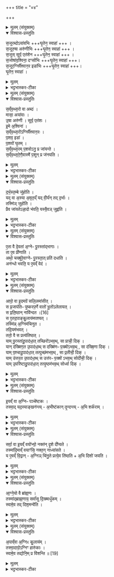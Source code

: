 +++
title = "०४"

+++


<details><summary>मूलम् (संयुक्तम्)</summary>

स॒जूरब्दोऽया॑वभिस्स॒जूरु॒षा अरु॑णीभिस्स॒जूस्सूर्य॒ एत॑शेन स॒जोषा॑व॒श्विना॒ दꣳसो॑भिस्स॒जूर॒ग्निर्वै॑श्वान॒र इडा॑भिर्घृ॒तेन॒ स्वाहा॑
</details>

<details open><summary>विश्वास-प्रस्तुतिः</summary>

स॒जूरब्दोऽया॑वभिः   +++घृ॒तेन॒ स्वाहा॑ +++ ।  
स॒जूरु॒षा अरु॑णीभिः  +++घृ॒तेन॒ स्वाहा॑ +++ ।  
स॒जूस् सूर्य॒ एत॑शेन  +++घृ॒तेन॒ स्वाहा॑ +++ ।  
स॒जोषा॑व॒श्विना॒ दꣳसो॑भिः  +++घृ॒तेन॒ स्वाहा॑ +++।  
स॒जूर॒ग्निर्वै॑श्वान॒र इडा॑भिः  +++घृ॒तेन॒ स्वाहा॑ +++।  
घृ॒तेन॒ स्वाहा॑ ।  
</details>

<details><summary>मूलम्</summary>

स॒जूरब्दोऽया॑वभिः   +++घृ॒तेन॒ स्वाहा॑ +++ ।  
स॒जूरु॒षा अरु॑णीभिः  +++घृ॒तेन॒ स्वाहा॑ +++ ।  
स॒जूस् सूर्य॒ एत॑शेन  +++घृ॒तेन॒ स्वाहा॑ +++ ।  
स॒जोषा॑व॒श्विना॒ दꣳसो॑भिः  +++घृ॒तेन॒ स्वाहा॑ +++।  
स॒जूर॒ग्निर्वै॑श्वान॒र इडा॑भिः  +++घृ॒तेन॒ स्वाहा॑ +++।  
घृ॒तेन॒ स्वाहा॑ ।  
</details>

<details><summary>भट्टभास्कर-टीका</summary>

1दर्भस्तम्बे स्नुवाहुतीरभिजुहेति - सजूरब्द इत्यादिभिः ॥ वाक्यस्यापरिसमाप्तत्वात् घृतेन स्वाहेति सर्वत्रानुषज्यते । सर्वा एकपदाः त्रिष्टुभः । अन्त्याधिकाक्षरा । केचिद्व्रतेनेत्यस्मादनुषङ्गाद्याश्चतस्रो गायत्रीराहुः । सजूस्समानप्रीतिरब्दः संवत्सरः । केन अयावभिः मासैः ते हि संवत्सरान्न यान्ति । तादृशो ह्यब्दः प्रजानां समृद्ध्यै भवति । 'संवत्सरो वा अब्दो मासा अयावाः' इति ब्राह्मणम् । यातेः 'आतो मनिन्' इति वनिप् । ब्राह्मणे त्वौणादिको वप्रत्ययः । जुषेः क्विपि 'ससजुषोरुः' इति रुत्वम् । 'समानस्य छन्दसि' इति सभावः, 'परादिश्छन्दसि' इत्युत्तरपदान्तोदात्तत्वम् । सजूरब्दो यावभिर्यथा भवति तदनुरूपं घृतेन स्वाहुतं करोति दर्भस्तम्बमभिजुहोति । एतेन शिष्टं व्याख्यातम् । उषाः प्रसिद्धाः अरुण्यो गावः ता हि तत्र मोदन्ते । सा च तादृशी प्रजानां भूतये भवति । एतशेन श्वेतेन सजूस्सूर्यः प्रजानां पुष्ट्यै भवति । अश्विनौ द्यावापृथिव्यौ व्यापकेनादित्येन तद्वत्यौ । 'इमे अश्विना' इति च ब्राह्मणम् । अश्वित्वेन स्तुतेः पुल्लिङ्गता । तौ सजोषसौ दंसोभि. आश्चर्थकर्मभिर्जन्तुभिः सजोषाः वैश्यानरोग्निस्संवत्सरात्मा इडाभिः पशुभिस्सजूः ॥
</details>

<details><summary>मूलम् (संयुक्तम्)</summary>

सव्ँवथ्स॒रो वा अब्दो॒ मासा॒ अया॑वा उ॒षा अरु॑णी॒ सूर्य॒ एत॑श इ॒मे अ॒श्विना॑ सव्ँवथ्स॒रो॑ऽग्निर्वै॑श्वान॒रᳶ प॒शव॒ इडा॑ प॒शवो॑ घृ॒तꣳ स॑व्ँवथ्स॒रम्प॒शवोऽनु॒ प्र जा॑यन्ते सव्ँवथ्स॒रेणै॒वास्मै॑ प॒शून्प्र ज॑नयति
</details>

<details open><summary>विश्वास-प्रस्तुतिः</summary>

स॒व्ँव॒थ्स॒रो वा अब्दः॑ ।  
मासा॒ अया॑वाः ।  
उ॒षा अरु॑णी । सूर्य॒ एत॑शः ।  
इ॒मे अ॒श्विना॑ ।  
स॒व्ँव॒थ्स॒रो॑ऽग्निर्वै॑श्वान॒रः ।  
प॒शव॒ इडा॑ ।  
प॒शवो॑ घृ॒तम् ।  
स॒व्ँव॒थ्स॒रम् प॒शवोऽनु॒ प्र जा॑यन्ते ।  
स॒व्ँव॒थ्स॒रे॒णै॒वास्मै॑ प॒शून् प्र ज॑नयति ।  
</details>

<details><summary>मूलम्</summary>

स॒व्ँव॒थ्स॒रो वा अब्दः॑ ।  
मासा॒ अया॑वाः ।  
उ॒षा अरु॑णी । सूर्य॒ एत॑शः ।  
इ॒मे अ॒श्विना॑ ।  
स॒व्ँव॒थ्स॒रो॑ऽग्निर्वै॑श्वान॒रः ।  
प॒शव॒ इडा॑ ।  
प॒शवो॑ घृ॒तम् ।  
स॒व्ँव॒थ्स॒रम् प॒शवोऽनु॒ प्र जा॑यन्ते ।  
स॒व्ँव॒थ्स॒रे॒णै॒वास्मै॑ प॒शून् प्र ज॑नयति ।  
</details>

<details><summary>भट्टभास्कर-टीका</summary>

2अत्रैव ब्राह्मणं - संवत्सरो वा इत्यादि ॥ पदद्वयं व्याचष्टे - संवत्सरो वा अब्दो मासा अयावा इति । उषा अरुणीः सूर्य एतश इति । स्वरूपमात्रोपादानेन निगदसिद्वा एवैत इति दर्शयति । इमे इति । इयं चासौ च इमे द्यावापृथिव्यौ । 'त्यदादीनां यत्परम्' इतीदमश्शेषः । संवत्सरोग्निरित्यादि । गतम् । पशवो घृतमिति । तद्धेतुत्वात् संवत्सरमनुप्रजायन्ते पशवः । लक्षणेऽनोः कर्मप्रवचनीयत्वम् । संवत्सरेणेति । संवत्सरत्वाद्वैश्वानरस्य अग्नेः ॥
</details>

<details><summary>मूलम् (संयुक्तम्)</summary>

दर्भस्त॒म्बे जु॑होति॒ यत् [15]  
वा अ॒स्या अ॒मृत॒य्ँयद्वी॒र्य॑न्तद्द॒र्भास्तस्मि॑ञ्जुहोति॒ प्रैव जा॑यतेऽन्ना॒दो भ॑वति॒ यस्यै॒वञ्जुह्व॑त्य्...
</details>

<details open><summary>विश्वास-प्रस्तुतिः</summary>

द॒र्भ॒स्त॒म्बे जु॑होति ।  
यद् वा अ॒स्या अ॒मृत॒य्ँ यद् वी॒र्य॑न् तद् द॒र्भाः ।  
तस्मि॑ञ् जुहोति ।  
प्रैव जा॑यतेऽन्ना॒दो भ॑वति॒ यस्यै॒वञ् जुह्व॑ति ।  
</details>

<details><summary>मूलम्</summary>

द॒र्भ॒स्त॒म्बे जु॑होति ।  
यद् वा अ॒स्या अ॒मृत॒य्ँ यद् वी॒र्य॑न् तद् द॒र्भाः ।  
तस्मि॑ञ् जुहोति ।  
प्रैव जा॑यतेऽन्ना॒दो भ॑वति॒ यस्यै॒वञ् जुह्व॑ति ।  
</details>

<details><summary>भट्टभास्कर-टीका</summary>

3दर्भस्तम्ब इति ॥ एतैर्मन्त्रैः । यद्वा इत्यादि । गतम् । अमृतं अमरणहेतुः ॥
</details>

<details><summary>मूलम् (संयुक्तम्)</summary>

ए॒ता वै दे॒वता॑ अ॒ग्नेᳶ पु॒रस्ता॑द्भागा॒स्ता ए॒व प्री॑णा॒त्यथो॒ चख्षु॑रे॒वाग्नेᳶ पु॒रस्ता॒त्प्रति॑ दधा॒त्यन॑न्धो भवति॒ य ए॒वव्ँवेद...
</details>

<details open><summary>विश्वास-प्रस्तुतिः</summary>

ए॒ता वै दे॒वता॑ अ॒ग्नेᳶ पु॒रस्ता॑द्भागाः ।  
ता ए॒व प्री॑णाति ।  
अथो॒ चख्षु॑रे॒वाग्नेᳶ पु॒रस्ता॒त् प्रति॑ दधाति ।  
अन॑न्धो भवति॒ य ए॒वव्ँ वेद॑ ।  
</details>

<details><summary>मूलम्</summary>

ए॒ता वै दे॒वता॑ अ॒ग्नेᳶ पु॒रस्ता॑द्भागाः ।  
ता ए॒व प्री॑णाति ।  
अथो॒ चख्षु॑रे॒वाग्नेᳶ पु॒रस्ता॒त् प्रति॑ दधाति ।  
अन॑न्धो भवति॒ य ए॒वव्ँ वेद॑ ।  
</details>

<details><summary>भट्टभास्कर-टीका</summary>

4एता वा इति ॥ अब्दादयो देवता अग्नेरपि पूर्वभागभाजः ताः प्रीणयत्यनेन होमेन । अपि च पुरस्ताद्धोमेनाग्नेः चक्षुः प्रतिदधाति । एवं वेदिताऽप्यनन्धो भवति, कि पुनः कर्ता ॥
</details>

<details><summary>मूलम् (संयुक्तम्)</summary>

आपो॒ वा इ॒दमग्रे॑ सलि॒लमा॑सी॒थ्स प्र॒जाप॑तिᳶ पुष्करप॒र्णे वातो॑ भू॒तो॑ऽलेलाय॒थ्सः [16]  
प्र॒ति॒ष्ठान्नावि॑न्द॒त स ए॒तद॒पाङ्कु॒लाय॑मपश्य॒त्तस्मि॑न्न॒ग्निम॑चिनुत॒ तदि॒यम॑भव॒त्ततो॒ वै स प्रत्य॑तिष्ठ॒द्याम्पु॒रस्ता॑दु॒पाद॑धा॒त्तच्छिरो॑ऽभव॒थ्सा प्राची॒ दिग्यान्द॑ख्षिण॒त उ॒पाद॑धा॒थ्स दख्षि॑णᳶ प॒ख्षो॑ऽभव॒थ्सा द॑ख्षि॒णा दिग्याम्प॒श्चादु॒पाद॑धा॒त्तत्पुच्छ॑मभव॒थ्सा प्र॒तीची॒ दिग्यामु॑त्तर॒त उ॒पाद॑धात् [17]  
स उत्त॑रᳶ प॒ख्षो॑ऽभव॒थ्सोदी॑ची॒ दिग्यामु॒परि॑ष्टादु॒पाद॑धा॒त्तत्पृ॒ष्ठम॑भव॒थ्सोर्ध्वा दिग्...
</details>

<details open><summary>विश्वास-प्रस्तुतिः</summary>

आपो॒ वा इ॒दमग्रे॑ सलि॒लमा॑सीत् ।  
स प्र॒जाप॑तिᳶ पुष्करप॒र्णे वातो॑ भू॒तो॑ऽलेलायत् ।  
स प्र॒ति॒ष्ठान् नावि॑न्दत ।[16]  
स ए॒तद॒पाङ्कु॒लाय॑मपश्यत् ।  
तस्मि॑न्न् अ॒ग्निम॑चिनुत ।  
तदि॒यम॑भवत् ।  
ततो॒ वै स प्रत्य॑तिष्ठत् ।  
याम् पु॒रस्ता॑दु॒पाद॑धा॒त् तच्छिरो॑ऽभव॒थ्, सा प्राची॒ दिक् ।  
यान् द॑ख्षिण॒त उ॒पाद॑धा॒थ् स दख्षि॑णᳶ प॒ख्षो॑ऽभव॒थ् , सा द॑ख्षि॒णा दिक् ।  
याम् प॒श्चादु॒पाद॑धा॒त् तत्पुच्छ॑मभव॒थ् , सा प्र॒तीची॒ दिक् ।  
याम् उ॑त्तर॒त उ॒पाद॑धा॒थ् स उत्त॑रᳶ प॒ख्षो॑ ऽभव॒थ् सोदी॑ची॒ दिक् ।  
याम् उ॒परि॑ष्टादु॒पाद॑धा॒त् तत्पृ॒ष्ठम॑भव॒थ् सोर्ध्वा दिक् ।  
</details>

<details><summary>मूलम्</summary>

आपो॒ वा इ॒दमग्रे॑ सलि॒लमा॑सीत् ।  
स प्र॒जाप॑तिᳶ पुष्करप॒र्णे वातो॑ भू॒तो॑ऽलेलायत् ।  
स प्र॒ति॒ष्ठान् नावि॑न्दत ।[16]  
स ए॒तद॒पाङ्कु॒लाय॑मपश्यत् ।  
तस्मि॑न्न् अ॒ग्निम॑चिनुत ।  
तदि॒यम॑भवत् ।  
ततो॒ वै स प्रत्य॑तिष्ठत् ।  
याम् पु॒रस्ता॑दु॒पाद॑धा॒त् तच्छिरो॑ऽभव॒थ्, सा प्राची॒ दिक् ।  
यान् द॑ख्षिण॒त उ॒पाद॑धा॒थ् स दख्षि॑णᳶ प॒ख्षो॑ऽभव॒थ् , सा द॑ख्षि॒णा दिक् ।  
याम् प॒श्चादु॒पाद॑धा॒त् तत्पुच्छ॑मभव॒थ् , सा प्र॒तीची॒ दिक् ।  
याम् उ॑त्तर॒त उ॒पाद॑धा॒थ् स उत्त॑रᳶ प॒ख्षो॑ ऽभव॒थ् सोदी॑ची॒ दिक् ।  
याम् उ॒परि॑ष्टादु॒पाद॑धा॒त् तत्पृ॒ष्ठम॑भव॒थ् सोर्ध्वा दिक् ।  
</details>

<details><summary>भट्टभास्कर-टीका</summary>

5आपो वा इत्यादि ॥ चित्यत्वेन पृथिव्यास्स्तुतिः । इदं विश्वं अग्रे आदौ सलिलमात्रमासीत् प्रत्यस्तमितसमस्तविकारं सर्वमादौ सलिलमेवासीत् । यदिदमब्विकारं सर्वं आदौ सलिलमेवासीत् । तदानीं प्रजापतिः पुष्करपर्णे पद्मपत्रे तत्प्रभवे वातो भूतः वात इव भूत्वा अलेलायात् । लीयतेर्यङ्लुगन्तात् लुङि व्यत्ययेन शप्, वृद्धिश्च । लेलेतिवा कण्ड्वादिः । तदानीं प्रतिष्ठामवस्थितां नाविन्दत नालभत पुष्करपर्णस्य लोलत्वादात्मनश्च वातभूतत्वात् । स तदानीमेव अपां कुलायं शैवलमित्यपश्यत् फेनमित्यमन्यत । तस्मिन्नग्निमचिनुत तदियं पृथिवी जाता । प्रजापतिश्च तत्र प्रतिष्ठितोऽभवत् । तत्र यामिष्टकां पूर्वस्यां दिश्युपादधात् तदस्याग्नेश्शिरोभवत् प्रथमोऽत्पन्नत्वात् । ततः प्रभृति सा प्राची दिगासीत् । यां दक्षिणत इत्यादि । गतम् ॥
</details>

<details><summary>मूलम् (संयुक्तम्)</summary>

इ॒यव्ँ वा अ॒ग्निᳶ पञ्चे॑ष्टक॒स्तस्मा॒द्यद॒स्याङ्खन॑न्त्य॒भीष्ट॑कान्तृ॒न्दन्त्य॒भि शर्क॑रा॒ꣳ॒...
</details>

<details open><summary>विश्वास-प्रस्तुतिः</summary>

इ॒यव्ँ  वा अ॒ग्निᳶ पञ्चे॑ष्टकः ।  
तस्मा॒द् यद॒स्याङ्खन॑न्त्य् - अ॒भीष्ट॑कान् तृ॒न्दन्त्य् - अ॒भि शर्क॑राम् ।  
</details>

<details><summary>मूलम्</summary>

इ॒यव्ँ  वा अ॒ग्निᳶ पञ्चे॑ष्टकः ।  
तस्मा॒द् यद॒स्याङ्खन॑न्त्य् - अ॒भीष्ट॑कान् तृ॒न्दन्त्य् - अ॒भि शर्क॑राम् ।  
</details>

<details><summary>भट्टभास्कर-टीका</summary>

6इयं वा इति ॥ इयं पृथिवी पञ्चेष्टकोग्निः तस्मादस्यां यत्खनन्ति तदिष्टकामभिक्रन्दन्ति पूर्वं प्रजापतिनोपहितामच्छिद्रं यन्ति । उ तृदिर् हिंसानादरयोः, रौधादिकः । अभिशर्करामिति । तृन्दन्तीत्येव ॥
</details>

<details><summary>मूलम् (संयुक्तम्)</summary>

सर्वा॒ वा इ॒यव्ँवयो॑भ्यो॒ नक्त॑न्दृ॒शे दी॑प्यते॒ तस्मा॑दि॒माव्ँवयाꣳ॑सि॒ नक्त॒न्नाध्या॑सते॒ य ए॒वव्ँवि॒द्वान॒ग्निञ्चि॑नु॒ते प्रत्ये॒व [18]  
ति॒ष्ठ॒त्य॒भि दिशो॑ जयत्य्...
</details>

<details open><summary>विश्वास-प्रस्तुतिः</summary>

सर्वा॒ वा इ॒यव्ँ वयो॑भ्यो॒ नक्त॑न् दृ॒शे दी॑प्यते ।  
तस्मा॑दि॒माव्ँ वयाꣳ॑सि॒ नक्त॒न् नाध्या॑सते ।  
य ए॒वव्ँ वि॒द्वान् - अ॒ग्निञ् चि॑नु॒ते प्रत्ये॒व ति॑ष्ठति + अ॒भि दिशो॑ जयति ।  
</details>

<details><summary>मूलम्</summary>

सर्वा॒ वा इ॒यव्ँ वयो॑भ्यो॒ नक्त॑न् दृ॒शे दी॑प्यते ।  
तस्मा॑दि॒माव्ँ वयाꣳ॑सि॒ नक्त॒न् नाध्या॑सते ।  
य ए॒वव्ँ वि॒द्वान् - अ॒ग्निञ् चि॑नु॒ते प्रत्ये॒व ति॑ष्ठति + अ॒भि दिशो॑ जयति ।  
</details>

<details><summary>भट्टभास्कर-टीका</summary>

7इदानीं पृथिव्या अग्नित्वं लोकवृत्तान्तेन विप्रतिपन्नान् प्रति समर्थयते - सर्वा वा इति ॥ सर्वेयं पृथिवी रात्रौ पक्षिभ्यो दीप्यते प्रकाशते दृशे द्रष्टुं यथा सर्वां पृथिवीं वयांसि पश्यन्ति । तस्मादिमां रात्रौ नाध्यासते वयांसि वृक्षादावेव शेरते भयात् । तस्मादेवं ज्ञात्वा चिन्वानः प्रतितिष्ठत्येव, दिशश्चाभिजयति ॥
</details>

<details><summary>मूलम् (संयुक्तम्)</summary>

आग्ने॒यो वै ब्रा॑ह्म॒णस्तस्मा॑द्ब्राह्म॒णाय॒ सर्वा॑सु दि॒ख्ष्वर्धु॑क॒ꣳ॒ स्वामे॒व तद्दिश॒मन्वे॑त्य्...
</details>

<details open><summary>विश्वास-प्रस्तुतिः</summary>

आ॒ग्ने॒यो वै ब्रा॑ह्म॒णः ।  
तस्मा॑द्ब्राह्म॒णाय॒ सर्वा॑सु दि॒ख्ष्वर्धु॑कम् ।  
स्वामे॒व तद् दिश॒मन्वे॑ति ।  
</details>

<details><summary>मूलम्</summary>

आ॒ग्ने॒यो वै ब्रा॑ह्म॒णः ।  
तस्मा॑द्ब्राह्म॒णाय॒ सर्वा॑सु दि॒ख्ष्वर्धु॑कम् ।  
स्वामे॒व तद् दिश॒मन्वे॑ति ।  
</details>

<details><summary>भट्टभास्कर-टीका</summary>

8आग्नेयो वा इत्यादि ॥ उक्तं 'इयं वा अग्निः' इति । यस्मादेवं तस्मादाग्नेयस्य अग्निना सहोत्पन्नत्वात् नित्यमग्निना सम्बन्धोऽस्य ब्राह्मणस्य । 'सर्वत्राग्निकलिभ्याम्' इति ढक् । सर्वासु दिक्षु गमनमर्धुकम् ऋद्धिशीलमग्नित्वात् सर्वासां दिशाम् । तदेवाह - स्वामेव आत्मभूतामेव दिशमत्येति अनु गच्छति । स्वार्थिक उकञ् ॥
</details>

<details><summary>मूलम् (संयुक्तम्)</summary>

अ॒पाव्ँवा अ॒ग्निᳵ कु॒लाय॒न्तस्मा॒दापो॒ऽग्निꣳ हारु॑का॒स्स्वामे॒व तद्योनि॒म्प्र वि॑शन्ति ॥ [19]  
</details>

<details open><summary>विश्वास-प्रस्तुतिः</summary>

अ॒पाव्ँवा अ॒ग्निᳵ कु॒लाय॑म् ।  
तस्मा॒दापो॒ऽग्निꣳ हारु॑काः ।  
स्वामे॒व तद्योनि॒म् प्र वि॑शन्ति ॥ [19]  
</details>

<details><summary>मूलम्</summary>

अ॒पाव्ँवा अ॒ग्निᳵ कु॒लाय॑म् ।  
तस्मा॒दापो॒ऽग्निꣳ हारु॑काः ।  
स्वामे॒व तद्योनि॒म् प्र वि॑शन्ति ॥ [19]  
</details>

<details><summary>भट्टभास्कर-टीका</summary>

9अपां वा इत्यादि ॥ उक्तमेवार्थं प्रत्यक्षेण समर्थयते । यस्मादपामग्निः कुलायं निवासस्थानं उक्तेन न्यायेन पृथिव्या अग्नित्वात् तादर्थ्याद्वा अपां 'अग्नेरापः' इति ततो निर्गतत्वात् । तस्मादापोऽग्निं हारुकाः अग्निं हुत्वा तमनुप्रविशन्तीः पश्याम औष्ण्योपलम्भात् पृथिवीं चानुप्रविशन्तीः पश्यामः । पूर्ववदुकञ्, 'न लोकाव्यय' इति षष्ठीप्रतिषेधः । ततः स्वामेव योनिं निवासं कारणं वा अनुप्रविशन्ति । तस्मादुपपन्नमस्याग्नित्वमिति ॥


इति पञ्चमकाण्डे षष्ठप्रश्ने चतुर्थोनुवाकः ॥  
</details>
